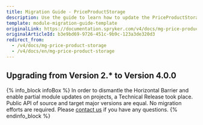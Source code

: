 ```yaml
---
title: Migration Guide - PriceProductStorage
description: Use the guide to learn how to update the PriceProductStorage module.
template: module-migration-guide-template
originalLink: https://documentation.spryker.com/v4/docs/mg-price-product-storage
originalArticleId: b3e9bd69-9726-451c-9b9c-123a3de320d3
redirect_from:
  - /v4/docs/mg-price-product-storage
  - /v4/docs/en/mg-price-product-storage
---
```


## Upgrading from Version 2.* to Version 4.0.0
{% info_block infoBox %}
In order to dismantle the Horizontal Barrier and enable partial module updates on projects, a Technical Release took place. Public API of source and target major versions are equal. No migration efforts are required. Please [contact us](https://spryker.com/en/support/) if you have any questions.
{% endinfo_block %}
